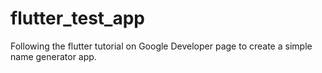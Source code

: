 # flutter_test_app
Following the flutter tutorial on Google Developer page to create a simple name generator app.
